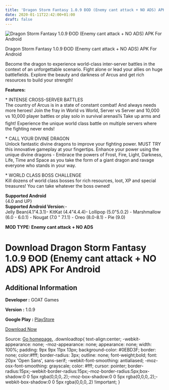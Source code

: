 ```yaml
---
title: 'Dragon Storm Fantasy 1.0.9 ÐOD (Enemy cant attack + NO ADS) APK For Android'
date: 2020-01-11T22:42:00+01:00
draft: false
---
```


![Dragon Storm Fantasy 1.0.9 ÐOD (Enemy cant attack + NO ADS) APK For Android](https://i0.wp.com/apkhome.net/wp-content/uploads/2020/01/Dragon-Storm-Fantasy-1.0.9-ÐOD-Enemy-cant-attack-NO-ADS.jpg "Dragon Storm Fantasy 1.0.9 ÐOD (Enemy cant attack + NO ADS) APK For Android")

  

Dragon Storm Fantasy 1.0.9 ÐOD (Enemy cant attack + NO ADS) APK For Android

Become the dragon to experience world-class inter-server battles in the context of an unforgettable scenario. Fight alone or lead your allies on huge battlefields. Explore the beauty and darkness of Arcus and get rich resources to build your strength!

**Features:**

\* INTENSE CROSS-SERVER BATTLES  
The country of Arcus is in a state of constant combat! And always needs more heroes! Join the fray in World vs World, Server vs Server and 10,000 vs 10,000 player battles or play solo in survival arenasï¼ Take up arms and fight! Experience the unique world class battle on multiple servers where the fighting never ends!

\* CALL YOUR DIVINE DRAGON  
Unlock fantastic divine dragons to improve your fighting power. MUST TRY this innovative gameplay at your fingertips. Enhance your power using the unique divine dragons - Embrace the powers of Frost, Fire, Light, Darkness, Life, Time and Space as you take the form of a giant dragon and ravage everyone who stands in your way.

\* WORLD CLASS BOSS CHALLENGE  
Kill dozens of world class bosses for rich resources, loot, XP and special treasures! You can take whatever the boss owned!

**Supported Android**  
{4.0 and UP}  
**Supported Android Version**:-  
Jelly Bean(4.1"4.3.1)- KitKat (4.4"4.4.4)- Lollipop (5.0"5.0.2) - Marshmallow (6.0 - 6.0.1) - Nougat (7.0 " 7.1.1) - Oreo (8.0-8.1) - Pie (9.0)

**MOD TYPE: Enemy cant attack + NO ADS**

Download Dragon Storm Fantasy 1.0.9 ÐOD (Enemy cant attack + NO ADS) APK For Android
=====================================================================================

Additional Information
----------------------

**Developer :** GOAT Games

**Version :** 1.0.9

**Google Play :** [PlayStore](https://play.google.com/store/apps/details?id=com.dsfgland.goat)

  

[Download Now](https://store4app.co/post/dragon-storm-fantasy-1-0-9-od-enemy-cant-attack-no-ads-apk-for-android_1578766331)

  
Source: [Go homepage.](https://store4app.co/post/dragon-storm-fantasy-1-0-9-od-enemy-cant-attack-no-ads-apk-for-android_1578766331) .downloadtop{ text-align:center; -webkit-appearance: none; -moz-appearance: none; appearance: none; width: 100%; padding: 9px 9px 11px 13px; background-color: #0EBD3F; border: none; color:#fff; border-radius: 3px; outline: none; font-weight;bold; font: 20px 'Open Sans', sans-serif; -webkit-font-smoothing: antialiased; -moz-osx-font-smoothing: grayscale; color: #fff; cursor: pointer; border-radius:15px;-webkit-border-radius:15px;-moz-border-radius:5px;box-shadow:0 0 5px rgba(0,0,0,.2);-moz-box-shadow:0 0 5px rgba(0,0,0,.2);-webkit-box-shadow:0 0 5px rgba(0,0,0,.2) !important; }